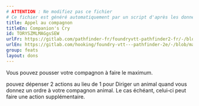 ```yaml
---
# ATTENTION : Ne modifiez pas ce fichier
# Ce fichier est généré automatiquement par un script d'après les données du module Foundry VTT officiel et de sa traduction
title: Appel au compagnon
titleEn: Companion's Cry
id: TORYSZMLMAGgsSEW
urlFr: https://gitlab.com/pathfinder-fr/foundryvtt-pathfinder2-fr/-/blob/master/data/feats/TORYSZMLMAGgsSEW.htm
urlEn: https://gitlab.com/hooking/foundry-vtt---pathfinder-2e/-/blob/master/packs/data/feats.db/companion-s-cry.json
group: feats
layout: dons
---
```

Vous pouvez pousser votre compagnon à faire le maximum.

pouvez dépenser 2 actions au lieu de 1 pour Diriger un animal quand vous donnez un ordre à votre compagnon animal. Le cas échéant, celui‑ci peut faire une action supplémentaire.


